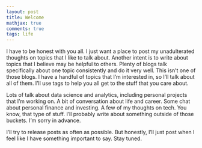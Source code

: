 ```yaml
---
layout: post
title: Welcome
mathjax: true
comments: true
tags: life
---
```


I have to be honest with you all. I just want a place to post my unadulterated thoughts on topics that I like to talk about. Another intent is to write about topics that I believe may be helpful to others. Plenty of blogs talk specifically about one topic consistently and do it very well. This isn’t one of those blogs. I have a handful of topics that I’m interested in, so I’ll talk about all of them. I’ll use tags to help you all get to the stuff that you care about.

Lots of talk about data science and analytics, including personal projects that I’m working on. A bit of conversation about life and career. Some chat about personal finance and investing. A few of my thoughts on tech. You know, that type of stuff. I’ll probably write about something outside of those buckets. I’m sorry in advance.

I’ll try to release posts as often as possible. But honestly, I’ll just post when I feel like I have something important to say. Stay tuned.